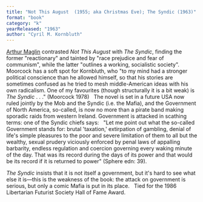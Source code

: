```yaml
---
title: "Not This August  (1955; aka Christmas Eve); The Syndic (1963)"
format: "book"
category: "k"
yearReleased: "1963"
author: "Cyril M. Kornbluth"
---
```

 <a href="https://libcom.org/files/Rad%20America%20V3%20I4.pdf">Arthur Maglin</a>  contrasted _Not This August_ with _The Syndic_, finding the former  "reactionary" and tainted by "race prejudice and fear of communism", while the  latter "outlines a working, socialistic society".
 
Moorcock has a soft spot for Kornbluth, who "to my mind  had a stronger political conscience than he allowed himself, so that his stories  are sometimes confused as he tried to mesh middle-American ideas with his own  radicalism. One of  my favourites (though structurally it is a bit weak) is _The Syndic_ . . ." (Moorcock 1978)
 
The novel is set in a future USA now ruled  jointly by the Mob and the Syndic (i.e. the Mafia), and the Government of North  America, so-called, is now no more than a pirate band making sporadic raids from  western Ireland. Government is attacked in scathing terms: one of the Syndic  chiefs says:
 
"Let me point out what the so-called Government stands  for: brutal 'taxation,' extirpation of gambling, denial of life's simple  pleasures to the poor and severe limitation of them to all but the wealthy,  sexual prudery viciously enforced by penal laws of appalling barbarity, endless  regulation and coercion governing every waking minute of the day. That was its  record during the days of its power and that would be its record if it is  returned to power" (Sphere edn: 39).

_The Syndic_ insists that it is not itself a government, but  it's hard to see what else it is—this is the weakness of the book: the attack  on government is serious, but only a comic Mafia is put in its place.
 
Tied for the 1986 Libertarian Futurist  Society Hall of Fame Award.
